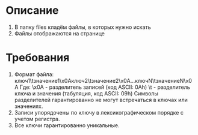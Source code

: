 
# Описание
<ol>
  <li>В папку files кладём файлы, в которых нужно искать</li>
  <li>Файлы отображаются на странице</li>
</ol>

# Требования

<ol>
  <li>Формат файла: ключ1\tзначение1\x0Aключ2\tзначение2\x0A...ключN\tзначениеN\x0A Где: \x0A - разделитель записей (код ASCII: 0Ah) \t - разделитель ключа и значения (табуляция, код ASCII: 09h) Символы разделителей гарантированно не могут встречаться в ключах или значениях.</li>
  <li>Записи упорядочены по ключу в лексикографическом порядке с учетом регистра.</li>
  <li>Все ключи гарантированно уникальные.</li>
</ol>
